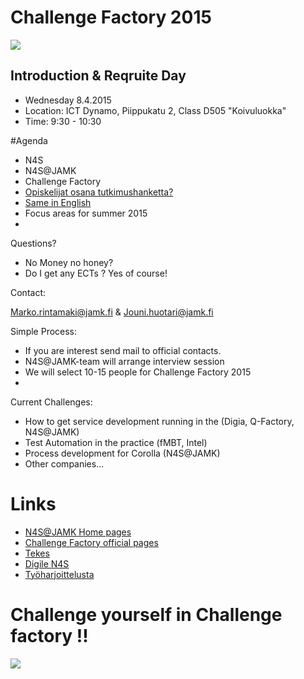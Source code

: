 # Challenge Factory 2015

![](http://n4sjamk.github.io/img/challenge_factory_wheel.png)

## Introduction & Reqruite Day 

  * Wednesday 8.4.2015
  * Location: ICT Dynamo, Piippukatu 2, Class D505 "Koivuluokka"
  * Time:     9:30 - 10:30 

#Agenda

  * N4S
  * N4S@JAMK
  * Challenge Factory
  * [Opiskelijat osana tutkimushanketta?](https://www.dropbox.com/s/xqiquyf0k7ayn45/N4SJAMK-intro.pdf?dl=0)
  * [Same in English](https://www.dropbox.com/s/44fa27dcia34w7z/N4SJAMK-intro%20-in-english.pdf?dl=0)
  * Focus areas for summer 2015
  * 
  
Questions? 

  * No Money no honey? 
  * Do I get any ECTs ? Yes of course!

Contact:

Marko.rintamaki@jamk.fi & Jouni.huotari@jamk.fi

Simple Process: 
  * If you are interest send mail to official contacts. 
  * N4S@JAMK-team will arrange interview session 
  * We will select 10-15 people for Challenge Factory 2015
  *

Current Challenges:

  * How to get service development running in the (Digia, Q-Factory, N4S@JAMK)
  * Test Automation in the practice (fMBT, Intel)
  * Process development for Corolla (N4S@JAMK)
  * Other companies... 


# Links

  * [N4S@JAMK Home pages](http://n4sjamk.github.io)
  * [Challenge Factory official pages](http://n4sjamk.github.io/challenge-factory)
  * [Tekes](http://tekes.fi)
  * [Digile N4S](http://n4s.fi)
  * [Työharjoittelusta](http://studyguide.jamk.fi/fi/opinto-opas-amk/Opiskelu/Harjoittelu/)
  
# Challenge yourself in Challenge factory !!

![](https://openclipart.org/image/400px/svg_to_png/182910/Monkey%20Killer.png)

